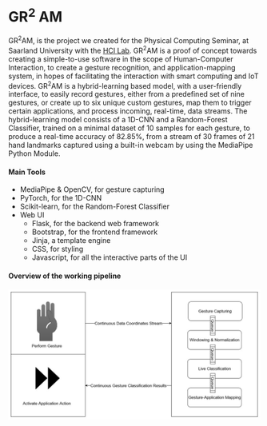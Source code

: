 # GR<sup>2</sup> AM
GR<sup>2</sup>AM, is the project we created for the Physical Computing Seminar, at Saarland University with the [HCI Lab](https://hci.cs.uni-saarland.de/).
GR<sup>2</sup>AM is a  proof of concept towards creating  a  simple-to-use software  in  the  scope  of  Human-Computer Interaction, to create  a  gesture  recognition, and application-mapping system, in hopes of facilitating the interaction with smart computing and IoT devices.
GR<sup>2</sup>AM is a hybrid-learning based model, with a user-friendly interface, to easily record gestures, either from a predefined set of nine gestures, or create up to six unique custom  gestures, map  them  to  trigger certain  applications, and process incoming, real-time, data streams.
The hybrid-learning model consists of a 1D-CNN and a Random-Forest Classifier, trained on a minimal dataset of 10 samples for each gesture, to produce a real-time accuracy of 82.85%, from a stream of 30 frames of 21 hand landmarks captured using a built-in webcam by using the MediaPipe Python Module.
#### Main Tools
 - MediaPipe & OpenCV, for gesture capturing
 - PyTorch, for the 1D-CNN
 - Scikit-learn, for the Random-Forest Classifier
 - Web UI
	 - Flask, for the backend web framework
	 - Bootstrap, for the frontend framework
	 - Jinja, a template engine
	 - CSS, for styling
	 - Javascript, for all the interactive parts of the UI

#### Overview of the working pipeline
 ![](./documents/Pipeline.jpg)
